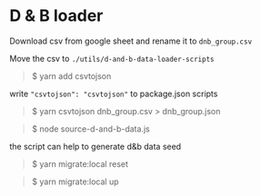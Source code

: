 # D & B loader

Download csv from google sheet and rename it to `dnb_group.csv`

Move the csv to `./utils/d-and-b-data-loader-scripts`

> $ yarn add csvtojson

write `"csvtojson": "csvtojson"` to package.json scripts

> $ yarn csvtojson dnb_group.csv > dnb_group.json

> $ node source-d-and-b-data.js

the script can help to generate d&b data seed

> $ yarn migrate:local reset
 
> $ yarn migrate:local up
